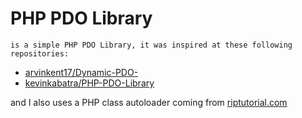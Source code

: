 # PHP PDO Library
	is a simple PHP PDO Library, it was inspired at these following repositories:

- [arvinkent17/Dynamic-PDO-](https://github.com/arvinkent17/Dynamic-PDO-)
- [kevinkabatra/PHP-PDO-Library](https://github.com/kevinkabatra/PHP-PDO-Library)

and I also uses a PHP class autoloader coming from [riptutorial.com](https://riptutorial.com/php/example/13197/autoloading)

